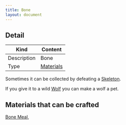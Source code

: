 ```yaml
---
title: Bone
layout: document
---
```

## Detail

|Kind|Content|
|---|---|
|Description|Bone|
|Type|[Materials](Materials)|

Sometimes it can be collected by defeating a [Skeleton](Skeleton).

If you give it to a wild [Wolf](Wolf) you can make a wolf a pet.

## Materials that can be crafted

[Bone Meal](Bone_Meal),
